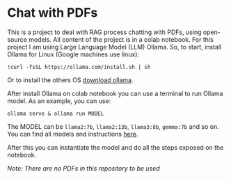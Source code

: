# Chat with PDFs
This is a project to deal with RAG process chatting with PDFs, using open-source models. All content of the project is in a colab notebook. For this project I am using Large Language Model (LLM) Ollama. So, to start, install Ollama for Linux (Google machines use linux):

`!curl -fsSL https://ollama.com/install.sh | sh`

Or to install the others OS [download ollama](https://ollama.com/download).

After install Ollama on colab notebook you can use a terminal to run Ollama model. As an example, you can use:

`ollama serve & ollama run MODEL`

The MODEL can be `llama2:7b`, `llama2:13b`, `llama3:8b`, `gemma:7b` and so on. You can find all models and instructions [here](https://ollama.com/library). 

After this you can instantiate the model and do all the steps exposed on the notebook.

*Note: There are no PDFs in this repository to be used*
